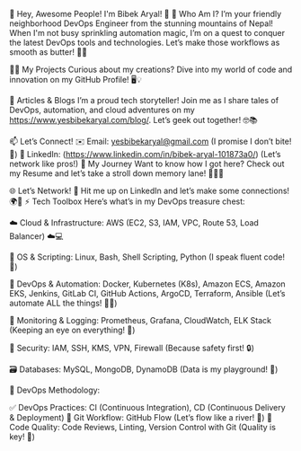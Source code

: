 🎊 Hey, Awesome People! I'm Bibek Aryal! 🚀
🌟 Who Am I?
I’m your friendly neighborhood DevOps Engineer from the stunning mountains of Nepal! When I'm not busy sprinkling automation magic, I’m on a quest to conquer the latest DevOps tools and technologies. Let’s make those workflows as smooth as butter! 🧈✨

👨‍💻 My Projects
Curious about my creations? Dive into my world of code and innovation on my GitHub Profile! 🖥️💡

📝 Articles & Blogs
I’m a proud tech storyteller! Join me as I share tales of DevOps, automation, and cloud adventures on my https://www.yesbibekaryal.com/blog/. Let’s geek out together! 🤓📚

📫 Let’s Connect!
✉️ Email: yesbibekaryal@gmail.com (I promise I don’t bite! 🐾)
💼 LinkedIn: (https://www.linkedin.com/in/bibek-aryal-101873a0/) (Let’s network like pros!)
📄 My Journey
Want to know how I got here? Check out my Resume and let’s take a stroll down memory lane! 🚶‍♂️📜

🌐 Let’s Network!
🔗 Hit me up on LinkedIn and let’s make some connections! 🌍🤝
⚡ Tech Toolbox
Here’s what’s in my DevOps treasure chest:

☁️ Cloud & Infrastructure: AWS (EC2, S3, IAM, VPC, Route 53, Load Balancer) ☁️💻

🐧 OS & Scripting: Linux, Bash, Shell Scripting, Python (I speak fluent code! 🐍)

🐳 DevOps & Automation: Docker, Kubernetes (K8s), Amazon ECS, Amazon EKS, Jenkins, GitLab CI, GitHub Actions, ArgoCD, Terraform, Ansible (Let’s automate ALL the things! 🔧✨)

🧪 Monitoring & Logging: Prometheus, Grafana, CloudWatch, ELK Stack (Keeping an eye on everything! 👀)

🔐 Security: IAM, SSH, KMS, VPN, Firewall (Because safety first! 🔒)

🗃️ Databases: MySQL, MongoDB, DynamoDB (Data is my playground! 🛝)

🔄 DevOps Methodology:

✅ DevOps Practices: CI (Continuous Integration), CD (Continuous Delivery & Deployment)
🔁 Git Workflow: GitHub Flow (Let’s flow like a river! 🌊)
🧪 Code Quality: Code Reviews, Linting, Version Control with Git (Quality is key! 🔑)
